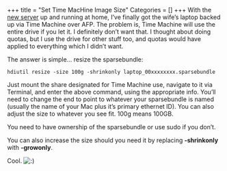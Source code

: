 +++
title = "Set Time MacHine Image Size"
Categories = []
+++
With the [new server][1] up and running at home, I&#8217;ve finally got the wife&#8217;s laptop backed up via Time Machine over AFP. The problem is, Time Machine will use the entire drive if you let it. I definitely don&#8217;t want that. I thought about doing quotas, but I use the drive for other stuff too, and quotas would have applied to everything which I didn&#8217;t want.

The answer is simple&#8230; resize the sparsebundle:

`hdiutil resize -size 100g -shrinkonly laptop_00xxxxxxxx.sparsebundle`

Just mount the share designated for Time Machine use, navigate to it via Terminal, and enter the above command, using the appropriate info. You&#8217;ll need to change the end to point to whatever your sparsebundle is named (usually the name of your Mac plus it&#8217;s primary ethernet ID). You can also adjust the size to whatever you see fit. 100g means 100GB.

You need to have ownership of the sparsebundle or use sudo if you don&#8217;t.

You can also increase the size should you need it by replacing **-shrinkonly** with **-growonly**.

Cool. <img src='http://churnd.net/wp-includes/images/smilies/icon_smile.gif' alt=':)' class='wp-smiley' />

 [1]: http://churnd.net/2009/03/08/leopard-server/
